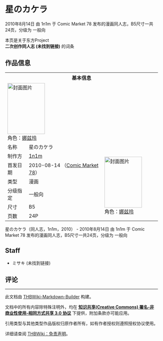 # 星のカケラ

<!-- source html: G:\repos\THBWiki-Markdown-Builder\THBWikiMarkdown\Temp\main\8\87\ns0%3A%E6%98%9F%E3%81%AE%E3%82%AB%E3%82%B1%E3%83%A9.html -->

2010年8月14日 由 1n1m 于 Comic Market 78 发布的漫画同人志，B5尺寸一共24页，分级为 一般向

本页是关于东方Project  
 **二次创作同人志 (未找到链接)** 的词条

## 作品信息

<table><tbody><tr><th colspan="3">基本信息</th></tr><tr><td class="cover-artwork-mobile" colspan="2"><a href="./文件-星のカケラ封面.jpg.md" class="image" title="封面图片"><img alt="封面图片" src="https://upload.thwiki.cc/thumb/c/c5/%E6%98%9F%E3%81%AE%E3%82%AB%E3%82%B1%E3%83%A9%E5%B0%81%E9%9D%A2.jpg/123px-%E6%98%9F%E3%81%AE%E3%82%AB%E3%82%B1%E3%83%A9%E5%B0%81%E9%9D%A2.jpg" decoding="async" loading="lazy" width="123" height="168" srcset="https://upload.thwiki.cc/thumb/c/c5/%E6%98%9F%E3%81%AE%E3%82%AB%E3%82%B1%E3%83%A9%E5%B0%81%E9%9D%A2.jpg/185px-%E6%98%9F%E3%81%AE%E3%82%AB%E3%82%B1%E3%83%A9%E5%B0%81%E9%9D%A2.jpg 1.5x, https://upload.thwiki.cc/thumb/c/c5/%E6%98%9F%E3%81%AE%E3%82%AB%E3%82%B1%E3%83%A9%E5%B0%81%E9%9D%A2.jpg/246px-%E6%98%9F%E3%81%AE%E3%82%AB%E3%82%B1%E3%83%A9%E5%B0%81%E9%9D%A2.jpg 2x" data-file-width="440" data-file-height="600"></a><div class="cover-char">角色：<a href="./娜兹玲.md" title="娜兹玲">娜兹玲</a></div></td>
</tr><tr><td class="label">名称</td><td colspan="2"> 星のカケラ </td></tr><tr><td class="label">制作方</td><td><a href="./1n1m.md" title="1n1m">1n1m</a></td><td class="cover-artwork" rowspan="6" style="min-width:168px;"><a href="./文件-星のカケラ封面.jpg.md" class="image" title="封面图片"><img alt="封面图片" src="https://upload.thwiki.cc/thumb/c/c5/%E6%98%9F%E3%81%AE%E3%82%AB%E3%82%B1%E3%83%A9%E5%B0%81%E9%9D%A2.jpg/123px-%E6%98%9F%E3%81%AE%E3%82%AB%E3%82%B1%E3%83%A9%E5%B0%81%E9%9D%A2.jpg" decoding="async" loading="lazy" width="123" height="168" srcset="https://upload.thwiki.cc/thumb/c/c5/%E6%98%9F%E3%81%AE%E3%82%AB%E3%82%B1%E3%83%A9%E5%B0%81%E9%9D%A2.jpg/185px-%E6%98%9F%E3%81%AE%E3%82%AB%E3%82%B1%E3%83%A9%E5%B0%81%E9%9D%A2.jpg 1.5x, https://upload.thwiki.cc/thumb/c/c5/%E6%98%9F%E3%81%AE%E3%82%AB%E3%82%B1%E3%83%A9%E5%B0%81%E9%9D%A2.jpg/246px-%E6%98%9F%E3%81%AE%E3%82%AB%E3%82%B1%E3%83%A9%E5%B0%81%E9%9D%A2.jpg 2x" data-file-width="440" data-file-height="600"></a><div class="cover-char">角色：<a href="./娜兹玲.md" title="娜兹玲">娜兹玲</a></div></td>
</tr><tr><td class="label">首发日期</td><td>2010-08-14&#160;（<a href="/展会作品列表?e=Comic+Market%2378">Comic Market 78</a>）</td></tr><tr><td class="label">类型</td><td>漫画</td></tr><tr><td class="label">分级指定</td><td>一般向</td></tr><tr><td class="label">尺寸</td><td>B5</td></tr><tr><td class="label">页数</td><td>24P</td></tr></tbody></table>

星のカケラ（同人志，1n1m，2010） - 2010年8月14日 由 1n1m 于 Comic Market 78 发布的漫画同人志，B5尺寸一共24页，分级为 一般向

## Staff
- ミサキ (未找到链接)


## 评论




---

此文档由 [THBWiki-Markdown-Builder](https://github.com/Delsin-Yu/THBWiki-Markdown-Builder) 构建。

文档中的所有内容除特殊注明外，均在 [**知识共享(Creative Commons) 署名-非商业性使用-相同方式共享 3.0 协议**](https://creativecommons.org/licenses/by-sa/3.0/deed.zh-hans) 下提供，附加条款亦可能应用。

引用类型与其他类型作品版权归原作者所有，如有作者授权则遵照授权协议使用。

详细请查阅 [THBWiki：免责声明](https://thbwiki.cc/THBWiki:%E5%85%8D%E8%B4%A3%E5%A3%B0%E6%98%8E)。

